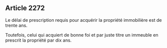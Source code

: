 Article 2272
----
Le délai de prescription requis pour acquérir la propriété immobilière est de
trente ans.

Toutefois, celui qui acquiert de bonne foi et par juste titre un immeuble en
prescrit la propriété par dix ans.

